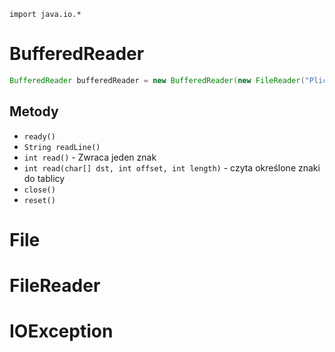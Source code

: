 `import java.io.*`

# BufferedReader
```java
BufferedReader bufferedReader = new BufferedReader(new FileReader("Pliczek"));
```
## Metody
- `ready()`
- `String readLine()`
- `int read()` - Zwraca jeden znak
- `int read(char[] dst, int offset, int length)` - czyta określone znaki do tablicy
- `close()`
- `reset()`
# File
# FileReader
# IOException
